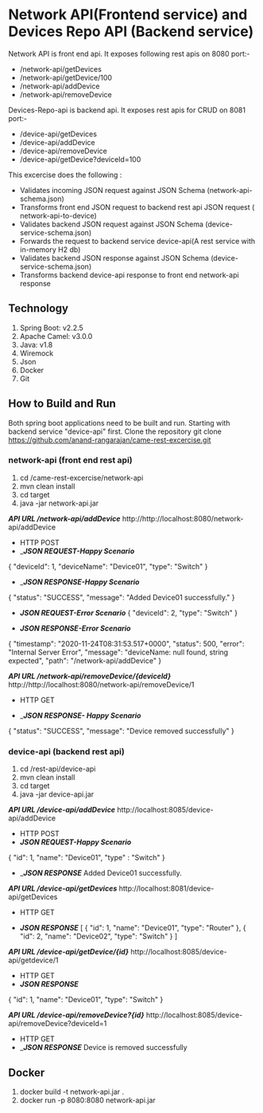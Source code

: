 # Network API(Frontend service) and Devices Repo API (Backend service)
Network API is front end api. It exposes following rest apis on 8080 port:-
* /network-api/getDevices
* /network-api/getDevice/100
* /network-api/addDevice
* /network-api/removeDevice

Devices-Repo-api is backend api. It exposes rest apis for CRUD on 8081 port:-
* /device-api/getDevices
* /device-api/addDevice
* /device-api/removeDevice
* /device-api/getDevice?deviceId=100

This excercise does the following :
* Validates incoming JSON request against JSON Schema (network-api-schema.json)
* Transforms front end JSON request to backend rest api JSON request ( network-api-to-device)
* Validates backend JSON request against JSON Schema (device-service-schema.json)
* Forwards the request to backend service device-api(A rest service with in-memory H2 db)
* Validates backend JSON response against JSON Schema (device-service-schema.json)
* Transforms backend device-api response to front end network-api response

## Technology ##
1. Spring Boot: v2.2.5
2. Apache Camel: v3.0.0
3. Java: v1.8
4. Wiremock
5. Json
6. Docker
7. Git

## How to Build and Run ##
Both spring boot applications need to be built and run. Starting with backend service "device-api" first.
Clone the repository
git clone https://github.com/anand-rangarajan/came-rest-excercise.git

### network-api (front end rest api) ###

1. cd <repo-path>/came-rest-excercise/network-api
2. mvn clean install
3. cd target
4. java -jar network-api.jar

___API URL /network-api/addDevice___ http://http://localhost:8080/network-api/addDevice

* HTTP POST
* ____JSON REQUEST-Happy Scenario___

{
        "deviceId": 1,
        "deviceName": "Device01",
        "type": "Switch"
    }
    
* ____JSON RESPONSE-Happy Scenario___

{
    "status": "SUCCESS",
    "message": "Added Device01 successfully."
}


* ___JSON REQUEST-Error Scenario___
{
        "deviceId": 2,
        "type": "Switch"
    }
    
* ___JSON RESPONSE-Error Scenario___

{
    "timestamp": "2020-11-24T08:31:53.517+0000",
    "status": 500,
    "error": "Internal Server Error",
    "message": "deviceName: null found, string expected",
    "path": "/network-api/addDevice"
}

___API URL /network-api/removeDevice/{deviceId}___ http://http://localhost:8080/network-api/removeDevice/1

* HTTP GET

* ____JSON RESPONSE- Happy Scenario___

{
    "status": "SUCCESS",
    "message": "Device removed successfully"
}

### device-api (backend rest api) ###

1. cd <repo-path>/rest-api/device-api
2. mvn clean install
3. cd target
4. java -jar device-api.jar
  
___API URL /device-api/addDevice___ http://localhost:8085/device-api/addDevice

* HTTP POST
* ___JSON REQUEST-Happy Scenario___

{
    "id": 1,
    "name": "Device01",
     "type" : "Switch"
}


* ____JSON RESPONSE___ Added Device01 successfully.

___API URL /device-api/getDevices___ http://localhost:8081/device-api/getDevices

* HTTP GET

* ___JSON RESPONSE___
[
    {
        "id": 1,
        "name": "Device01",
        "type": "Router"
    },
    {
        "id": 2,
        "name": "Device02",
        "type": "Switch"
    }
]

___API URL /device-api/getDevice/{id}___ http://localhost:8085/device-api/getdevice/1

* HTTP GET
* ___JSON RESPONSE___

{
    "id": 1,
    "name": "Device01",
    "type": "Switch"
}

___API URL /device-api/removeDevice?{id}___ http://localhost:8085/device-api/removeDevice?deviceId=1

* HTTP GET
* ____JSON RESPONSE___ Device is removed successfully

## Docker ##
1. docker build -t network-api.jar .
2. docker run -p 8080:8080 network-api.jar